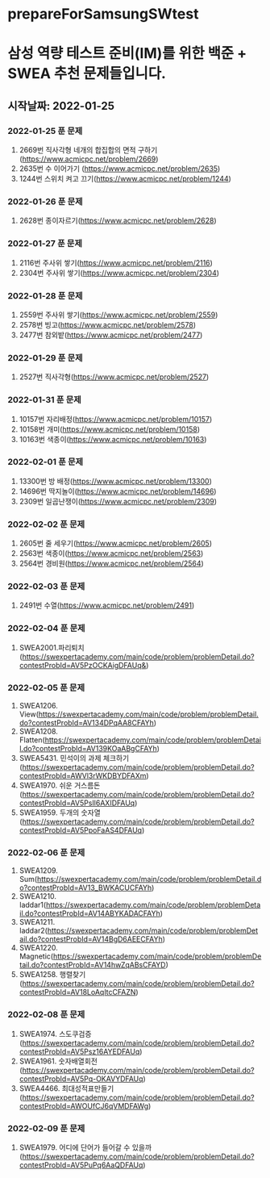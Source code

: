 # prepareForSamsungSWtest

# 삼성 역량 테스트 준비(IM)를 위한 백준 + SWEA 추천 문제들입니다.

## 시작날짜: 2022-01-25 

### 2022-01-25 푼 문제
1. 2669번 직사각형 네개의 합집합의 면적 구하기 (https://www.acmicpc.net/problem/2669)
2. 2635번 수 이어가기 (https://www.acmicpc.net/problem/2635)
3. 1244번 스위치 켜고 끄기(https://www.acmicpc.net/problem/1244)

### 2022-01-26 푼 문제
1. 2628번 종이자르기(https://www.acmicpc.net/problem/2628)

### 2022-01-27 푼 문제
1. 2116번 주사위 쌓기(https://www.acmicpc.net/problem/2116)
2. 2304번 주사위 쌓기(https://www.acmicpc.net/problem/2304)

### 2022-01-28 푼 문제
1. 2559번 주사위 쌓기(https://www.acmicpc.net/problem/2559)
2. 2578번 빙고(https://www.acmicpc.net/problem/2578)
3. 2477번 참외밭(https://www.acmicpc.net/problem/2477)

### 2022-01-29 푼 문제
1. 2527번 직사각형(https://www.acmicpc.net/problem/2527)

### 2022-01-31 푼 문제
1. 10157번 자리배정(https://www.acmicpc.net/problem/10157)
2. 10158번 개미(https://www.acmicpc.net/problem/10158)
3. 10163번 색종이(https://www.acmicpc.net/problem/10163)

### 2022-02-01 푼 문제
1. 13300번 방 배정(https://www.acmicpc.net/problem/13300)
2. 14696번 딱지놀이(https://www.acmicpc.net/problem/14696)
3. 2309번 일곱난쟁이(https://www.acmicpc.net/problem/2309)

### 2022-02-02 푼 문제
1. 2605번 줄 세우기(https://www.acmicpc.net/problem/2605)
2. 2563번 색종이(https://www.acmicpc.net/problem/2563)
3. 2564번 경비원(https://www.acmicpc.net/problem/2564)

### 2022-02-03 푼 문제
1. 2491번 수열(https://www.acmicpc.net/problem/2491)

### 2022-02-04 푼 문제
1. SWEA2001.파리퇴치(https://swexpertacademy.com/main/code/problem/problemDetail.do?contestProbId=AV5PzOCKAigDFAUq&)

### 2022-02-05 푼 문제
1. SWEA1206. View(https://swexpertacademy.com/main/code/problem/problemDetail.do?contestProbId=AV134DPqAA8CFAYh)
2. SWEA1208. Flatten(https://swexpertacademy.com/main/code/problem/problemDetail.do?contestProbId=AV139KOaABgCFAYh)
3. SWEA5431. 민석이의 과제 체크하기(https://swexpertacademy.com/main/code/problem/problemDetail.do?contestProbId=AWVl3rWKDBYDFAXm)
4. SWEA1970. 쉬운 거스름돈(https://swexpertacademy.com/main/code/problem/problemDetail.do?contestProbId=AV5PsIl6AXIDFAUq)
5. SWEA1959. 두개의 숫자열(https://swexpertacademy.com/main/code/problem/problemDetail.do?contestProbId=AV5PpoFaAS4DFAUq)

### 2022-02-06 푼 문제
1. SWEA1209. Sum(https://swexpertacademy.com/main/code/problem/problemDetail.do?contestProbId=AV13_BWKACUCFAYh)
2. SWEA1210. laddar1(https://swexpertacademy.com/main/code/problem/problemDetail.do?contestProbId=AV14ABYKADACFAYh)
3. SWEA1211. laddar2(https://swexpertacademy.com/main/code/problem/problemDetail.do?contestProbId=AV14BgD6AEECFAYh)
4. SWEA1220. Magnetic(https://swexpertacademy.com/main/code/problem/problemDetail.do?contestProbId=AV14hwZqABsCFAYD)
5. SWEA1258. 행렬찾기(https://swexpertacademy.com/main/code/problem/problemDetail.do?contestProbId=AV18LoAqItcCFAZN)

### 2022-02-08 푼 문제
1. SWEA1974. 스도쿠검증(https://swexpertacademy.com/main/code/problem/problemDetail.do?contestProbId=AV5Psz16AYEDFAUq)
2. SWEA1961. 숫자배열회전(https://swexpertacademy.com/main/code/problem/problemDetail.do?contestProbId=AV5Pq-OKAVYDFAUq)
3. SWEA4466. 최대성적표만들기(https://swexpertacademy.com/main/code/problem/problemDetail.do?contestProbId=AWOUfCJ6qVMDFAWg)

### 2022-02-09 푼 문제
1. SWEA1979. 어디에 단어가 들어갈 수 있을까(https://swexpertacademy.com/main/code/problem/problemDetail.do?contestProbId=AV5PuPq6AaQDFAUq)